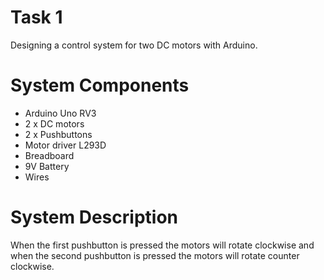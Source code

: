 # Task 1
Designing a control system for two DC motors with Arduino.
# System Components
- Arduino Uno RV3
- 2 x DC motors
- 2 x Pushbuttons
- Motor driver L293D
- Breadboard
- 9V Battery
- Wires
# System Description
When the first pushbutton is pressed the motors will rotate clockwise and when the second pushbutton is pressed the motors will rotate counter clockwise.
